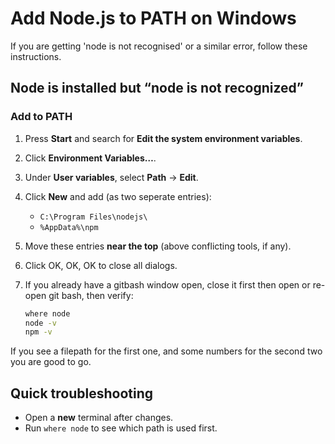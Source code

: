 # Add Node.js to PATH on Windows

If you are getting 'node is not recognised' or a similar error, follow these instructions.

## Node is installed but “node is not recognized”

### Add to PATH

1. Press **Start** and search for **Edit the system environment variables**.
2. Click **Environment Variables…**.
3. Under **User variables**, select **Path** → **Edit**.
4. Click **New** and add (as two seperate entries):

   * `C:\Program Files\nodejs\`
   * `%AppData%\npm`
5. Move these entries **near the top** (above conflicting tools, if any).
6. Click OK, OK, OK to close all dialogs.
7. If you already have a gitbash window open, close it first then open or re-open git bash, then verify:

   ```sh
   where node
   node -v
   npm -v
   ```
If you see a filepath for the first one, and some numbers for the second two you are good to go.

## Quick troubleshooting

* Open a **new** terminal after changes.
* Run `where node` to see which path is used first.
